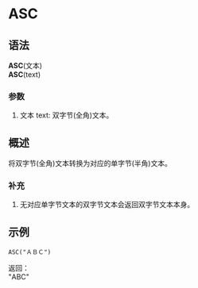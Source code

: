 # ASC

## 语法

**ASC**(文本)  
**ASC**(text)

### 参数

1. 文本 text: 双字节(全角)文本。

## 概述

将双字节(全角)文本转换为对应的单字节(半角)文本。

### 补充

1. 无对应单字节文本的双字节文本会返回双字节文本本身。

## 示例

```excel
ASC("ＡＢＣ")
```

返回：  
"ABC"
